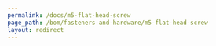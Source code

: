 ```yaml
---
permalink: /docs/m5-flat-head-screw
page_path: /bom/fasteners-and-hardware/m5-flat-head-screw
layout: redirect
---
```


